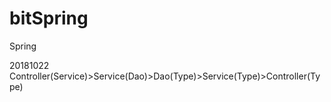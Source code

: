 # bitSpring
Spring


20181022
Controller(Service)>Service(Dao)>Dao(Type)>Service(Type)>Controller(Type)
